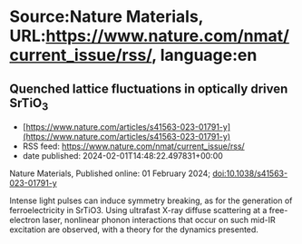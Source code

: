 # Source:Nature Materials, URL:https://www.nature.com/nmat/current_issue/rss/, language:en

## Quenched lattice fluctuations in optically driven SrTiO<sub>3</sub>
 - [https://www.nature.com/articles/s41563-023-01791-y](https://www.nature.com/articles/s41563-023-01791-y)
 - RSS feed: https://www.nature.com/nmat/current_issue/rss/
 - date published: 2024-02-01T14:48:22.497831+00:00

<p>Nature Materials, Published online: 01 February 2024; <a href="https://www.nature.com/articles/s41563-023-01791-y">doi:10.1038/s41563-023-01791-y</a></p>Intense light pulses can induce symmetry breaking, as for the generation of ferroelectricity in SrTiO3. Using ultrafast X-ray diffuse scattering at a free-electron laser, nonlinear phonon interactions that occur on such mid-IR excitation are observed, with a theory for the dynamics presented.

